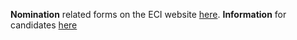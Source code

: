 **Nomination** related forms on the ECI website [here](https://www.eci.gov.in/nomination-related-forms).
**Information** for candidates [here](https://www.eci.gov.in/candidate-politicalparty)
